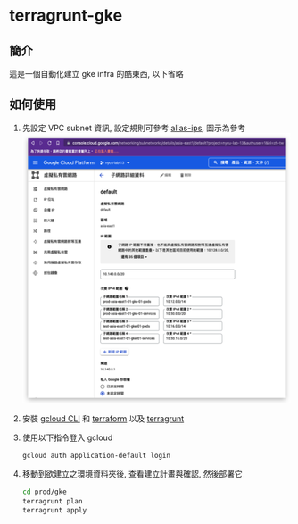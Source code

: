 # terragrunt-gke

## 簡介

這是一個自動化建立 gke infra 的酷東西, 以下省略

## 如何使用

1. 先設定 VPC subnet 資訊, 設定規則可參考 [alias-ips](https://cloud.google.com/kubernetes-engine/docs/concepts/alias-ips), 圖示為參考
   ![gcp-vpc-subnet](img/gcp-vpc-subnet.png)

2. 安裝 [gcloud CLI](https://cloud.google.com/sdk/docs/install) 和 [terraform](https://www.terraform.io/downloads) 以及 [terragrunt](https://terragrunt.gruntwork.io/docs/getting-started/install/)
3. 使用以下指令登入 gcloud

    ```sh
    gcloud auth application-default login
    ```

4. 移動到欲建立之環境資料夾後, 查看建立計畫與確認, 然後部署它

    ```sh
    cd prod/gke
    terragrunt plan
    terragrunt apply
    ```
